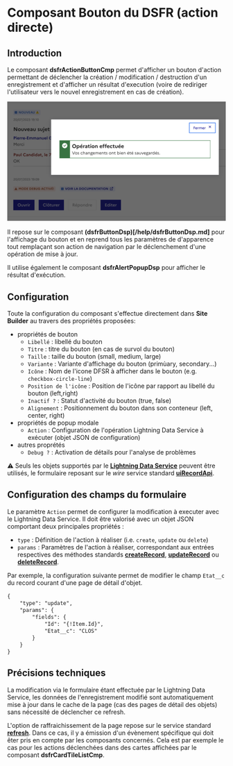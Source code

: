# Composant Bouton du **DSFR** (action directe)

## Introduction

Le composant **dsfrActionButtonCmp** permet d'afficher un bouton d'action permettant de déclencher la création / modification / destruction d'un enregistrement et d'afficher un résultat d'execution (voire de rediriger l'utilisateur vers le nouvel enregistrement en cas de création).

![Form Popup Action](/media/dsfrActionButtonCmp.png) 

Il repose sur le composant **(dsfrButtonDsp)[/help/dsfrButtonDsp.md]** pour l'affichage du bouton et en reprend tous les paramètres de d'apparence tout remplaçant son action de navigation par le déclenchement d'une opération de mise à jour. 

Il utilise également le composant **dsfrAlertPopupDsp** pour afficher le résultat d'exécution.


## Configuration

Toute la configuration du composant s'effectue directement dans **Site Builder** au travers des propriétés proposées:
* propriétés de bouton
    * `Libellé` : libellé du bouton
    * `Titre` : titre du bouton (en cas de survol du bouton)
    * `Taille` : taille du bouton (small, medium, large)
    * `Variante` : Variante d'affichage du bouton (primùary, secondary...)
    * `Icône` : Nom de l'icone DFSR à afficher dans le bouton (e.g. `checkbox-circle-line`)
    * `Position de l'icône` : Position de l'icône par rapport au libellé du bouton (left,right)
    * `Inactif ?` : Statut d'activité du bouton (true, false)
    * `Alignement` : Positionnement du bouton dans son conteneur (left, center, right)
* propriétés de popup modale
    * `Action` : Configuration de l'opération Lightning Data Service à exécuter (objet JSON de configuration)
* autres proprétés
    * `Debug ?` : Activation de détails pour l'analyse de problèmes

⚠️ Seuls les objets supportés par le **[Lightning Data Service](https://developer.salesforce.com/docs/atlas.en-us.lightning.meta/lightning/data_service_considerations.htm)** peuvent être utilisés, le formulaire reposant sur le _wire_ service standard **[uiRecordApi](https://developer.salesforce.com/docs/component-library/documentation/en/lwc/lwc.reference_lightning_ui_api_record)**.


## Configuration des champs du formulaire

Le paramètre `Action` permet de configurer la modification à executer avec le Lightning Data Service. Il doit être valorisé avec un objet JSON comportant deux principales propriétés :
* `type` : Définition de l'action à réaliser (i.e. `create`, `update` ou `delete`)
* `params` : Paramètres de l'action à réaliser, correspondant aux entrées respectives des méthodes standards **[createRecord](https://developer.salesforce.com/docs/component-library/documentation/en/lwc/lwc.reference_create_record)**, **[updateRecord](https://developer.salesforce.com/docs/component-library/documentation/en/lwc/lwc.reference_update_record)** ou **[deleteRecord](https://developer.salesforce.com/docs/component-library/documentation/en/lwc/lwc.reference_delete_record)**.

Par exemple, la configuration suivante permet de modifier le champ `Etat__c` du record courant d'une page de détail d'objet.
```
{
    "type": "update",
    "params": {
        "fields": {
            "Id": "{!Item.Id}",
            "Etat__c": "CLOS"
        }
    }
}
```


## Précisions techniques

La modification via le formulaire étant effectuée par le Lightning Data Service, les données de l'enregistrement modifié sont automatiquement mise à jour dans le cache de la page (cas des pages de détail des objets) sans nécessité de déclencher ce refresh.

L'option de raffraichissement de la page repose sur le service standard **[refresh](https://developer.salesforce.com/docs/component-library/documentation/en/lwc/lwc.reference_lightning_refreshview)**. Dans ce cas, il y a émission d'un évènement spécifique qui doit êter pris en compte par les composants concernés. Cela est par exemple le cas pour les actions déclenchées dans des cartes affichées par le composant **dsfrCardTileListCmp**.